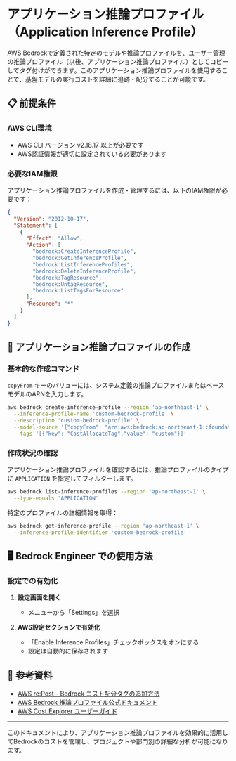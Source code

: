 # アプリケーション推論プロファイル（Application Inference Profile）

AWS Bedrockで定義された特定のモデルや推論プロファイルを、ユーザー管理の推論プロファイル（以後、アプリケーション推論プロファイル）としてコピーしてタグ付けができます。このアプリケーション推論プロファイルを使用することで、基盤モデルの実行コストを詳細に追跡・配分することが可能です。

## 📋 前提条件

### AWS CLI環境

- AWS CLI バージョン v2.18.17 以上が必要です
- AWS認証情報が適切に設定されている必要があります

### 必要なIAM権限

アプリケーション推論プロファイルを作成・管理するには、以下のIAM権限が必要です：

```json
{
  "Version": "2012-10-17",
  "Statement": [
    {
      "Effect": "Allow",
      "Action": [
        "bedrock:CreateInferenceProfile",
        "bedrock:GetInferenceProfile",
        "bedrock:ListInferenceProfiles",
        "bedrock:DeleteInferenceProfile",
        "bedrock:TagResource",
        "bedrock:UntagResource",
        "bedrock:ListTagsForResource"
      ],
      "Resource": "*"
    }
  ]
}
```

## 🚀 アプリケーション推論プロファイルの作成

### 基本的な作成コマンド

`copyFrom` キーのバリューには、システム定義の推論プロファイルまたはベースモデルのARNを入力します。

```bash
aws bedrock create-inference-profile --region 'ap-northeast-1' \
  --inference-profile-name 'custom-bedrock-profile' \
  --description 'custom-bedrock-profile' \
  --model-source '{"copyFrom": "arn:aws:bedrock:ap-northeast-1::foundation-model/anthropic.claude-3-5-sonnet-20240620-v1:0"}' \
  --tags '[{"key": "CostAllocateTag","value": "custom"}]'
```

### 作成状況の確認

アプリケーション推論プロファイルを確認するには、推論プロファイルのタイプに `APPLICATION` を指定してフィルターします。

```bash
aws bedrock list-inference-profiles --region 'ap-northeast-1' \
  --type-equals 'APPLICATION'
```

特定のプロファイルの詳細情報を取得：

```bash
aws bedrock get-inference-profile --region 'ap-northeast-1' \
  --inference-profile-identifier 'custom-bedrock-profile'
```

## 🖥️ Bedrock Engineer での使用方法

### 設定での有効化

1. **設定画面を開く**

   - メニューから「Settings」を選択

2. **AWS設定セクションで有効化**
   - 「Enable Inference Profiles」チェックボックスをオンにする
   - 設定は自動的に保存されます

## 🔗 参考資料

- [AWS re:Post - Bedrock コスト配分タグの追加方法](https://repost.aws/ja/knowledge-center/bedrock-add-cost-allocation-tags)
- [AWS Bedrock 推論プロファイル公式ドキュメント](https://docs.aws.amazon.com/bedrock/latest/userguide/inference-profiles.html)
- [AWS Cost Explorer ユーザーガイド](https://docs.aws.amazon.com/awsaccountbilling/latest/aboutv2/ce-what-is.html)

---

このドキュメントにより、アプリケーション推論プロファイルを効果的に活用してBedrockのコストを管理し、プロジェクトや部門別の詳細な分析が可能になります。
